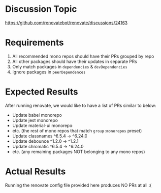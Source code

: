 # Discussion Topic
https://github.com/renovatebot/renovate/discussions/24163

# Requirements
1. All recommended mono repos should have their PRs grouped by repo
2. All other packages should have their updates in separate PRs
3. Only match packages in `dependencies` & `devDependencies`
4. Ignore packages in `peerDependences`

# Expected Results
After running renovate, we would like to have a list of PRs similar to below:
- Update babel monorepo
- Update jest monorepo
- Update material-ui monorepo
- etc. (the rest of mono repos that match `group:monorepos` preset)
- Update classnames ^6.5.4 -> ^6.24.0
- Update debounce ^1.2.0 -> ^1.2.1
- Update chromatic ^6.5.4 -> ^6.24.0
- etc. (any remaining packages NOT belonging to any mono repos)

# Actual Results
Running the renovate config file provided here produces NO PRs at all :(
